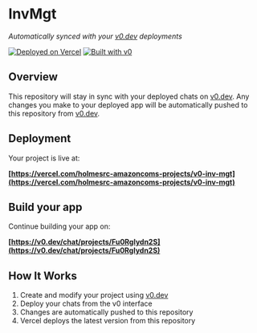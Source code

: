 # InvMgt

*Automatically synced with your [v0.dev](https://v0.dev) deployments*

[![Deployed on Vercel](https://img.shields.io/badge/Deployed%20on-Vercel-black?style=for-the-badge&logo=vercel)](https://vercel.com/holmesrc-amazoncoms-projects/v0-inv-mgt)
[![Built with v0](https://img.shields.io/badge/Built%20with-v0.dev-black?style=for-the-badge)](https://v0.dev/chat/projects/Fu0Rglydn2S)

## Overview

This repository will stay in sync with your deployed chats on [v0.dev](https://v0.dev).
Any changes you make to your deployed app will be automatically pushed to this repository from [v0.dev](https://v0.dev).

## Deployment

Your project is live at:

**[https://vercel.com/holmesrc-amazoncoms-projects/v0-inv-mgt](https://vercel.com/holmesrc-amazoncoms-projects/v0-inv-mgt)**

## Build your app

Continue building your app on:

**[https://v0.dev/chat/projects/Fu0Rglydn2S](https://v0.dev/chat/projects/Fu0Rglydn2S)**

## How It Works

1. Create and modify your project using [v0.dev](https://v0.dev)
2. Deploy your chats from the v0 interface
3. Changes are automatically pushed to this repository
4. Vercel deploys the latest version from this repository